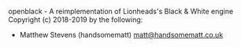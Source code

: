 openblack - A reimplementation of Lionheads's Black & White engine
Copyright (c) 2018-2019 by the following:

* Matthew Stevens (handsomematt) <matt@handsomematt.co.uk>

